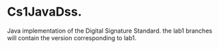 # Cs1JavaDss.
Java implementation of the Digital Signature Standard.
the lab1 branches will contain the version corresponding to lab1.

